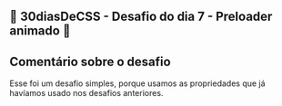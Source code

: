 ## 🚀 30diasDeCSS  - Desafio do dia 7 - Preloader animado 🚀

 ## Comentário sobre o desafio
 Esse foi um desafio simples, porque usamos as propriedades que já havíamos usado nos desafios anteriores.


 